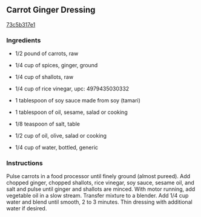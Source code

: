 ## Carrot Ginger Dressing

[73c5b317e1](http://www.epicurious.com/recipes/food/views/carrot-ginger-dressing-233572)

### Ingredients

 - 1/2 pound of carrots, raw

 - 1/4 cup of spices, ginger, ground

 - 1/4 cup of shallots, raw

 - 1/4 cup of rice vinegar, upc: 4979435030332

 - 1 tablespoon of soy sauce made from soy (tamari)

 - 1 tablespoon of oil, sesame, salad or cooking

 - 1/8 teaspoon of salt, table

 - 1/2 cup of oil, olive, salad or cooking

 - 1/4 cup of water, bottled, generic

### Instructions

Pulse carrots in a food processor until finely ground (almost pureed). Add chopped ginger, chopped shallots, rice vinegar, soy sauce, sesame oil, and salt and pulse until ginger and shallots are minced. With motor running, add vegetable oil in a slow stream. Transfer mixture to a blender. Add 1/4 cup water and blend until smooth, 2 to 3 minutes. Thin dressing with additional water if desired.